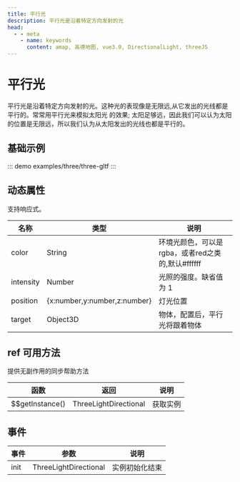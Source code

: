```yaml
---
title: 平行光
description: 平行光是沿着特定方向发射的光
head:
  - - meta
    - name: keywords
      content: amap, 高德地图, vue3.0, DirectionalLight, threeJS
---
```


# 平行光
平行光是沿着特定方向发射的光。这种光的表现像是无限远,从它发出的光线都是平行的。常常用平行光来模拟太阳光 的效果; 太阳足够远，因此我们可以认为太阳的位置是无限远，所以我们认为从太阳发出的光线也都是平行的。

## 基础示例

::: demo
examples/three/three-gltf
:::


## 动态属性
支持响应式。

名称 | 类型                                         | 说明
---|--------------------------------------------|---|
color | String                                     | 环境光颜色，可以是rgba，或者red之类的,默认#ffffff
intensity | Number                              | 光照的强度。缺省值为 1
position | {x:number,y:number,z:number} | 灯光位置
target | Object3D | 物体，配置后，平行光将跟着物体

## ref 可用方法
提供无副作用的同步帮助方法

函数 | 返回    | 说明
---|-------|---|
$$getInstance() | ThreeLightDirectional | 获取实例

## 事件

事件 | 参数 | 说明
---|---|---|
init | ThreeLightDirectional | 实例初始化结束

